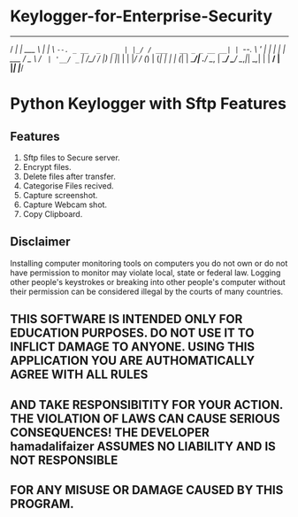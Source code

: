 # Keylogger-for-Enterprise-Security

 _____              ______                     _ 
/  ___|             | ___ \                   | |
\ `--. _ __  _   _  | |_/ / ___   __ _ _ __ __| |
 `--. \ '_ \| | | | | ___ \/ _ \ / _` | '__/ _` |
/\__/ / |_) | |_| | | |_/ / (_) | (_| | | | (_| |
\____/| .__/ \__, | \____/ \___/ \__,_|_|  \__,_|
      | |     __/ |                              
      |_|    |___/                               
      
      
      
# Python Keylogger with Sftp Features

## Features
1) Sftp files to Secure server.
2) Encrypt files.
3) Delete files after transfer.
4) Categorise Files recived.
5) Capture screenshot.
6) Capture Webcam shot.
7) Copy Clipboard. 

## Disclaimer

Installing computer monitoring tools on computers you do not own or do not have permission to monitor may violate local, state or federal law. 
Logging other people's keystrokes or breaking into other people's computer without their permission can be considered illegal by the courts of many countries. 

## THIS SOFTWARE IS INTENDED ONLY FOR EDUCATION PURPOSES. DO NOT USE IT TO INFLICT DAMAGE TO ANYONE. USING THIS APPLICATION YOU ARE AUTHOMATICALLY AGREE WITH ALL RULES 
## AND TAKE RESPONSIBITITY FOR YOUR ACTION. THE VIOLATION OF LAWS CAN CAUSE SERIOUS CONSEQUENCES! THE DEVELOPER hamadalifaizer ASSUMES NO LIABILITY AND IS NOT RESPONSIBLE 
## FOR ANY MISUSE OR DAMAGE CAUSED BY THIS PROGRAM.
